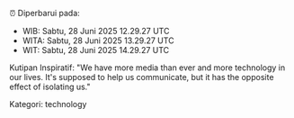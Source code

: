 ⏰ Diperbarui pada:
- WIB: Sabtu, 28 Juni 2025 12.29.27 UTC
- WITA: Sabtu, 28 Juni 2025 13.29.27 UTC
- WIT: Sabtu, 28 Juni 2025 14.29.27 UTC

Kutipan Inspiratif:
"We have more media than ever and more technology in our lives. It's supposed to help us communicate, but it has the opposite effect of isolating us."


Kategori: technology

